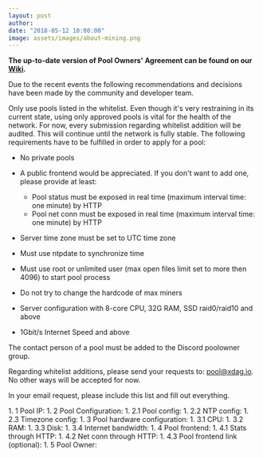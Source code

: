 ```yaml
---
layout: post
author: 
date: "2018-05-12 10:00:00"
image: assets/images/about-mining.png
---
```


**The up-to-date version of Pool Owners' Agreement can be found on our [Wiki](https://github.com/XDagger/xdag/wiki/White-List#pool-owners-agreement).**  

Due to the recent events the following recommendations and decisions have been made by the community and developer team.

Only use pools listed in the whitelist. Even though it's very restraining in its current state, using only approved pools is vital for the health of the network.
For now, every submission regarding whitelist addition will be audited. This will continue until the network is fully stable.
The following requirements have to be fulfilled in order to apply for a pool:


* No private pools
* A public frontend would be appreciated. If you don't want to add one, please provide at least:
  * Pool status must be exposed in real time (maximum interval time: one minute) by HTTP
  * Pool net conn must be exposed in real time (maximum interval time: one minute) by HTTP

* Server time zone must be set to UTC time zone
* Must use ntpdate to synchronize time
* Must use root or unlimited user (max open files limit set to more then 4096) to start pool process
* Do not try to change the hardcode of max miners
* Server configuration with 8-core CPU, 32G RAM, SSD raid0/raid10 and above
* 1Gbit/s Internet Speed and above

The contact person of a pool must be added to the Discord poolowner group.

Regarding whitelist additions, please send your requests to: [pool@xdag.io](mailto:pool@xdag.io). No other ways will be accepted for now.

In your email request, please include this list and fill out everything.

<div class="no-list-marks" markdown="1">
1. 1 Pool IP:
1. 2 Pool Configuration:
    1. 2.1 Pool config:
    1. 2.2 NTP config:
    1. 2.3 Timezone config:
1. 3 Pool hardware configuration:
    1. 3.1 CPU:
    1. 3.2 RAM:
    1. 3.3 Disk:
    1. 3.4 Internet bandwidth:
1. 4 Pool frontend:
    1. 4.1 Stats through HTTP:
    1. 4.2 Net conn through HTTP:
    1. 4.3 Pool frontend link (optional): 
1. 5 Pool Owner:
</div>



